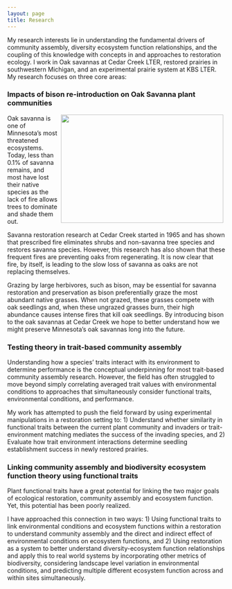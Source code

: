 ```yaml
---
layout: page
title: Research
---
```


My research interests lie in understanding the fundamental drivers of community assembly, diversity ecosystem function relationships, and the coupling of this knowledge with concepts in and approaches to restoration ecology.  I work in Oak savannas at Cedar Creek LTER, restored prairies in southwestern Michigan, and an experimental prairie system at KBS LTER. My research focuses on three core areas:

### Impacts of bison re-introduction on Oak Savanna plant communities

<img align="right" height="250" width="375" hspace="5" src="images/bison12.jpg">

Oak savanna is one of Minnesota’s most threatened ecosystems. Today, less than 0.1% of savanna
remains, and most have lost their native species as the lack of fire allows trees to
dominate and shade them out.

Savanna restoration research at Cedar Creek started in 1965 and has shown that prescribed fire
eliminates shrubs and non-savanna tree species and restores savanna species. However, this research
has also shown that these frequent fires are preventing oaks from regenerating. It is now clear that fire,
by itself, is leading to the slow loss of savanna as oaks are not replacing themselves.

Grazing by large herbivores, such as bison, may be essential for savanna restoration and preservation as
bison preferentially graze the most abundant native grasses. When not grazed, these grasses compete
with oak seedlings and, when these ungrazed grasses burn, their high abundance causes intense fires
that kill oak seedlings. By introducing bison to the oak savannas at Cedar Creek we hope to better
understand how we might preserve Minnesota’s oak savannas long into the future.

### Testing theory in trait-based community assembly

Understanding how a species’ traits interact with its environment to determine performance is 
the conceptual underpinning for most trait-based community assembly research. However, the field has 
often struggled to move beyond simply correlating averaged trait values with environmental conditions 
to approaches that simultaneously consider functional traits, environmental conditions, and 
performance.

My work has attempted to push the field forward by using experimental manipulations in a 
restoration setting to: 1) Understand whether similarity in functional traits between the current plant 
community and invaders or trait-environment matching mediates the success of the invading species, 
and 2) Evaluate how trait environment interactions determine seedling establishment success in newly 
restored prairies. 

### Linking community assembly and biodiversity ecosystem function theory using functional traits

Plant functional traits have a great potential for linking the two major goals of ecological 
restoration, community assembly and ecosystem function. Yet, this potential has been poorly realized.

I have approached this connection in two ways: 1) Using functional traits to link 
environmental conditions and ecosystem functions within a restoration to understand community 
assembly and the direct and indirect effect of environmental conditions on ecosystem functions, and 2) 
Using restoration as a system to better understand diversity-ecosystem function relationships and apply 
this to real world systems by incorporating other metrics of biodiversity, considering landscape level 
variation in environmental conditions, and predicting multiple different ecosystem function across and 
within sites simultaneously.

